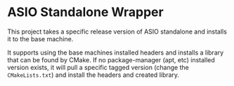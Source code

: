 # ASIO Standalone Wrapper

This project takes a specific release version of ASIO standalone and installs it to the base machine.

It supports using the base machines installed headers and installs a library that can be found by CMake. If no package-manager (apt, etc) installed version exists, it will pull a specific tagged version (change the `CMakeLists.txt`) and install the headers and created library.

